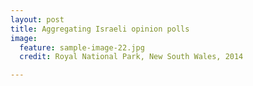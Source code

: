 ```yaml
---
layout: post
title: Aggregating Israeli opinion polls
image:
  feature: sample-image-22.jpg
  credit: Royal National Park, New South Wales, 2014

---
```


 